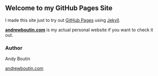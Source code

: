 ## Welcome to my GitHub Pages Site

I made this site just to try out [GitHub Pages](https://pages.github.com/) using [Jekyll](https://jekyllrb.com/).

**[andrewboutin.com](http://www.andrewboutin.com)** is my actual personal website if you want to check it out.

### Author

Andy Boutin

[andrewboutin.com](http://www.andrewboutin.com)
